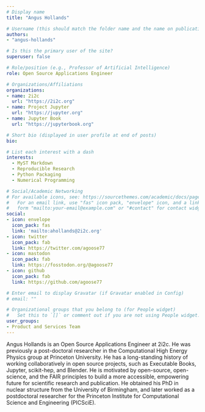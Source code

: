 ```yaml
---
# Display name
title: "Angus Hollands"

# Username (this should match the folder name and the name on publications)
authors:
- "angus-hollands"

# Is this the primary user of the site?
superuser: false

# Role/position (e.g., Professor of Artificial Intelligence)
role: Open Source Applications Engineer

# Organizations/Affiliations
organizations:
- name: 2i2c
  url: "https://2i2c.org"
- name: Project Jupyter
  url: "https://jupyter.org"
- name: Jupyter Book
  url: "https://jupyterbook.org"

# Short bio (displayed in user profile at end of posts)
bio:

# List each interest with a dash
interests: 
  - MyST Markdown
  - Reproducible Research
  - Python Packaging
  - Numerical Programming

# Social/Academic Networking
# For available icons, see: https://sourcethemes.com/academic/docs/page-builder/#icons
#   For an email link, use "fas" icon pack, "envelope" icon, and a link in the
#   form "mailto:your-email@example.com" or "#contact" for contact widget.
social:
- icon: envelope
  icon_pack: fas
  link: 'mailto:ahollands@2i2c.org'
- icon: twitter
  icon_pack: fab
  link: https://twitter.com/agoose77
- icon: mastodon
  icon_pack: fab
  link: https://fosstodon.org/@agoose77
- icon: github
  icon_pack: fab
  link: https://github.com/agoose77

# Enter email to display Gravatar (if Gravatar enabled in Config)
# email: ""

# Organizational groups that you belong to (for People widget)
#   Set this to `[]` or comment out if you are not using People widget.
user_groups:
- Product and Services Team
---
```


Angus Hollands is an Open Source Applications Engineer at 2i2c. He was previously a post-doctoral researcher in the Computational High Energy Physics group at Princeton University. He has a long-standing history of working collaboratively in open source projects, such as Executable Books, Jupyter, scikit-hep, and Blender. He is motivated by open-source, open-science, and the FAIR principles to build a more accessible, empowering future for scientific research and publication. He obtained his PhD in nuclear structure from the University of Birmingham, and later worked as a postdoctoral researcher for the Princeton Institute for Computational Science and Engineering (PICSciE).
